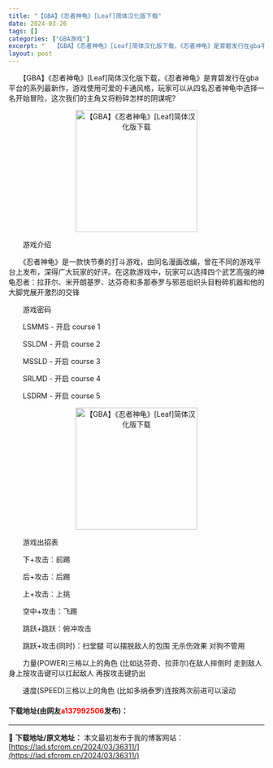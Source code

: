 ```yaml
---
title: "【GBA】《忍者神龟》[Leaf]简体汉化版下载"
date: 2024-03-26
tags: []
categories: ["GBA游戏"]
excerpt: "　　【GBA】《忍者神龟》[Leaf]简体汉化版下载，《忍者神龟》是育碧发行在gba平台的系列最新作，游戏使用可爱的卡通风格，玩家可以从四名忍者神龟中选择一名开始冒险，这次我们的主角又将粉碎怎样的阴谋呢? 　　游戏介绍 　　《忍者神龟》是一款快节奏的打斗游戏，由同名漫画改编，曾在不同的游戏平台上发布&hellip;"
layout: post
---
```


 <p>　　【GBA】《忍者神龟》[Leaf]简体汉化版下载，《忍者神龟》是育碧发行在gba平台的系列最新作，游戏使用可爱的卡通风格，玩家可以从四名忍者神龟中选择一名开始冒险，这次我们的主角又将粉碎怎样的阴谋呢?</p> <p align="center"><img align="" border="0" src="https://lad.sfcrom.cn/wp-content/uploads/2024/03/20240326_660264fd28af6.png" width="240" alt="【GBA】《忍者神龟》[Leaf]简体汉化版下载" /></p> <p>　　游戏介绍</p> <p>　　《忍者神龟》是一款快节奏的打斗游戏，由同名漫画改编，曾在不同的游戏平台上发布，深得广大玩家的好评。在这款游戏中，玩家可以选择四个武艺高强的神龟忍者：拉菲尔、米开朗基罗、达芬奇和多那泰罗与邪恶组织头目粉碎机器和他的大脚党展开激烈的交锋</p> <p>　　游戏密码</p> <p>　　LSMMS - 开启 course 1</p> <p>　　SSLDM - 开启 course 2</p> <p>　　MSSLD - 开启 course 3</p> <p>　　SRLMD - 开启 course 4</p> <p>　　LSDRM - 开启 course 5</p> <p align="center"><img align="" border="0" src="https://lad.sfcrom.cn/wp-content/uploads/2024/03/20240326_660264fd7f0d4.png" width="240" alt="【GBA】《忍者神龟》[Leaf]简体汉化版下载" /></p> <p>　　游戏出招表</p> <p>　　下+攻击：前踢</p> <p>　　后+攻击：后踢</p> <p>　　上+攻击：上挑</p> <p>　　空中+攻击：飞踢</p> <p>　　跳跃+跳跃：俯冲攻击</p> <p>　　跳跃+攻击(同时)：扫堂腿 可以摆脱敌人的包围 无杀伤效果 对狗不管用</p> <p>　　力量(POWER)三格以上的角色 (比如达芬奇、拉菲尔)在敌人摔倒时 走到敌人身上按攻击键可以扛起敌人 再按攻击键扔出</p> <p>　　速度(SPEED)三格以上的角色 (比如多纳泰罗)连按两次前进可以滚动</p> <p><h4>下载地址(由网友<font color="red">a137992506</font>发布)：</h4></p> 

---
📖 **下载地址/原文地址：** 本文最初发布于我的博客网站：[https://lad.sfcrom.cn/2024/03/36311/](https://lad.sfcrom.cn/2024/03/36311/)
